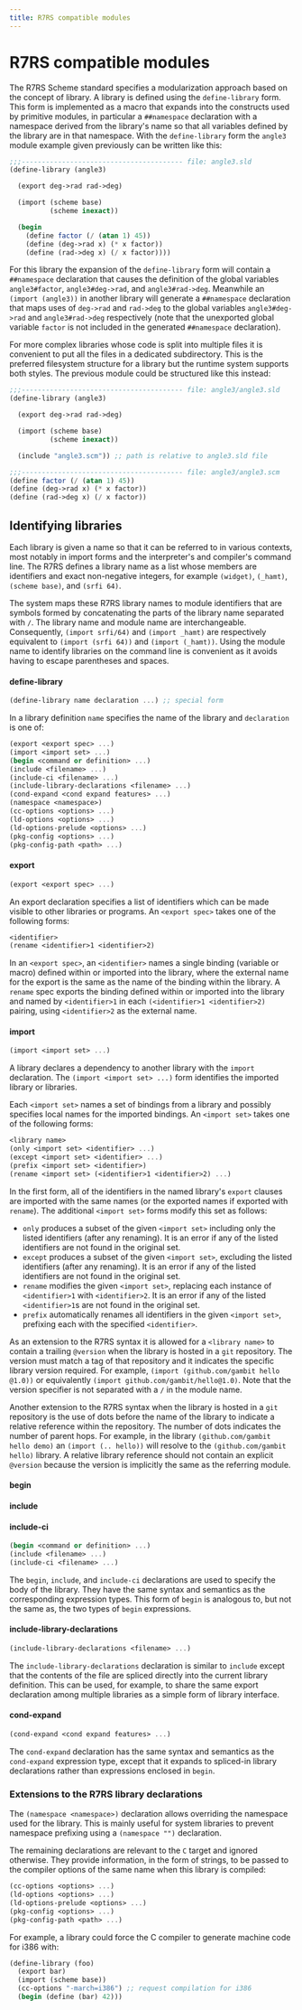 ```yaml
---
title: R7RS compatible modules
---
```


# R7RS compatible modules

The R7RS Scheme standard specifies a modularization approach based on the
concept of library. A library is defined using the `define-library` form. This
form is implemented as a macro that expands into the constructs used by
primitive modules, in particular a `##namespace` declaration with a namespace
derived from the library's name so that all variables defined by the library are
in that namespace. With the `define-library` form the `angle3` module example
given previously can be written like this:

```scheme
;;;---------------------------------------- file: angle3.sld
(define-library (angle3)

  (export deg->rad rad->deg)

  (import (scheme base)
          (scheme inexact))

  (begin
    (define factor (/ (atan 1) 45))
    (define (deg->rad x) (* x factor))
    (define (rad->deg x) (/ x factor))))
```

For this library the expansion of the `define-library` form will contain a
`##namespace` declaration that causes the definition of the global variables
`angle3#factor`, `angle3#deg->rad`, and `angle3#rad->deg`. Meanwhile an `(import
(angle3))` in another library will generate a `##namespace` declaration that
maps uses of `deg->rad` and `rad->deg` to the global variables `angle3#deg->rad`
and `angle3#rad->deg` respectively (note that the unexported global variable
`factor` is not included in the generated `##namespace` declaration).

For more complex libraries whose code is split into multiple files it is
convenient to put all the files in a dedicated subdirectory. This is the
preferred filesystem structure for a library but the runtime system supports
both styles. The previous module could be structured like this instead:

```scheme
;;;---------------------------------------- file: angle3/angle3.sld
(define-library (angle3)

  (export deg->rad rad->deg)

  (import (scheme base)
          (scheme inexact))

  (include "angle3.scm")) ;; path is relative to angle3.sld file

;;;---------------------------------------- file: angle3/angle3.scm
(define factor (/ (atan 1) 45))
(define (deg->rad x) (* x factor))
(define (rad->deg x) (/ x factor))
```


## Identifying libraries

Each library is given a name so that it can be referred to in various contexts,
most notably in import forms and the interpreter's and compiler's command line.
The R7RS defines a library name as a list whose members are identifiers and
exact non-negative integers, for example `(widget)`, `(_hamt)`, `(scheme base)`,
and `(srfi 64)`.

The system maps these R7RS library names to module identifiers that are symbols
formed by concatenating the parts of the library name separated with `/`. The
library name and module name are interchangeable. Consequently, `(import
srfi/64)` and `(import _hamt)` are respectively equivalent to `(import (srfi
64))` and `(import (_hamt))`. Using the module name to identify libraries on the
command line is convenient as it avoids having to escape parentheses and spaces.

#### define-library

```scheme
(define-library name declaration ...) ;; special form
```

In a library definition `name` specifies the name of the library and
`declaration` is one of:

```scheme
(export <export spec> ...)
(import <import set> ...)
(begin <command or definition> ...)
(include <filename> ...)
(include-ci <filename> ...)
(include-library-declarations <filename> ...)
(cond-expand <cond expand features> ...)
(namespace <namespace>)
(cc-options <options> ...)
(ld-options <options> ...)
(ld-options-prelude <options> ...)
(pkg-config <options> ...)
(pkg-config-path <path> ...)
```

#### export

```scheme
(export <export spec> ...)
```

An export declaration specifies a list of identifiers which can be made visible
to other libraries or programs. An `<export spec>` takes one of the following
forms:

```scheme
<identifier>
(rename <identifier>1 <identifier>2)
```

In an `<export spec>`, an `<identifier>` names a single binding (variable or
macro) defined within or imported into the library, where the external name for
the export is the same as the name of the binding within the library. A `rename`
spec exports the binding defined within or imported into the library and named
by `<identifier>1` in each `(<identifier>1 <identifier>2)` pairing, using
`<identifier>2` as the external name.

#### import

```scheme
(import <import set> ...)
```

A library declares a dependency to another library with the `import`
declaration. The `(import <import set> ...)` form identifies the imported
library or libraries.

Each `<import set>` names a set of bindings from a library and possibly
specifies local names for the imported bindings. An `<import set>` takes one of
the following forms:

```scheme
<library name>
(only <import set> <identifier> ...)
(except <import set> <identifier> ...)
(prefix <import set> <identifier>)
(rename <import set> (<identifier>1 <identifier>2) ...)
```

In the first form, all of the identifiers in the named library's `export`
clauses are imported with the same names (or the exported names if exported with
`rename`). The additional `<import set>` forms modify this set as follows:

- `only` produces a subset of the given `<import set>` including only the listed
  identifiers (after any renaming). It is an error if any of the listed
  identifiers are not found in the original set.
- `except` produces a subset of the given `<import set>`, excluding the listed
  identifiers (after any renaming). It is an error if any of the listed
  identifiers are not found in the original set.
- `rename` modifies the given `<import set>`, replacing each instance of
  `<identifier>1` with `<identifier>2`. It is an error if any of the listed
  `<identifier>1`s are not found in the original set.
- `prefix` automatically renames all identifiers in the given `<import set>`,
  prefixing each with the specified `<identifier>`.


As an extension to the R7RS syntax it is allowed for a `<library name>` to contain
a trailing `@version` when the library is hosted in a `git` repository. The version
must match a tag of that repository and it indicates the specific library
version required. For example, `(import (github.com/gambit hello @1.0))` or
equivalently `(import github.com/gambit/hello@1.0)`. Note that the version
specifier is not separated with a `/` in the module name.

Another extension to the R7RS syntax when the library is hosted in a `git`
repository is the use of dots before the name of the library to indicate a
relative reference within the repository. The number of dots indicates the
number of parent hops. For example, in the library `(github.com/gambit hello
demo)` an `(import (.. hello))` will resolve to the `(github.com/gambit hello)`
library. A relative library reference should not contain an explicit `@version`
because the version is implicitly the same as the referring module.

#### begin
#### include
#### include-ci

```scheme
(begin <command or definition> ...)
(include <filename> ...)
(include-ci <filename> ...)
```

The `begin`, `include`, and `include-ci` declarations are used to specify the
body of the library. They have the same syntax and semantics as the
corresponding expression types. This form of `begin` is analogous to, but not
the same as, the two types of `begin` expressions.

#### include-library-declarations

```scheme
(include-library-declarations <filename> ...)
```

The `include-library-declarations` declaration is similar to `include` except
that the contents of the file are spliced directly into the current library
definition. This can be used, for example, to share the same export declaration
among multiple libraries as a simple form of library interface.


#### cond-expand

```scheme
(cond-expand <cond expand features> ...)
```

The `cond-expand` declaration has the same syntax and semantics as the
`cond-expand` expression type, except that it expands to spliced-in library
declarations rather than expressions enclosed in `begin`.


### Extensions to the R7RS library declarations

The `(namespace <namespace>)` declaration allows overriding the namespace used
for the library. This is mainly useful for system libraries to prevent namespace
prefixing using a `(namespace "")` declaration.

The remaining declarations are relevant to the `C` target and ignored otherwise.
They provide information, in the form of strings, to be passed to the compiler
options of the same name when this library is compiled:

```scheme
(cc-options <options> ...)
(ld-options <options> ...)
(ld-options-prelude <options> ...)
(pkg-config <options> ...)
(pkg-config-path <path> ...)
```

For example, a library could force the C compiler to generate machine code for
i386 with:

```scheme
(define-library (foo)
  (export bar)
  (import (scheme base))
  (cc-options "-march=i386") ;; request compilation for i386
  (begin (define (bar) 42)))
```

